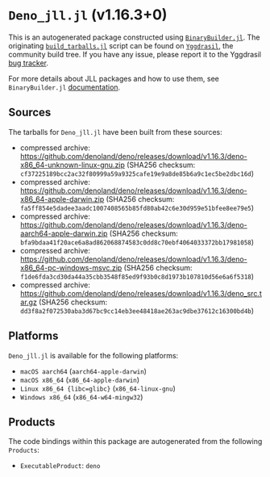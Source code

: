 # `Deno_jll.jl` (v1.16.3+0)

This is an autogenerated package constructed using [`BinaryBuilder.jl`](https://github.com/JuliaPackaging/BinaryBuilder.jl). The originating [`build_tarballs.jl`](https://github.com/JuliaPackaging/Yggdrasil/blob/dad321fb00321ba6f95a30a0b38cd47bda1fbf1d/D/Deno/build_tarballs.jl) script can be found on [`Yggdrasil`](https://github.com/JuliaPackaging/Yggdrasil/), the community build tree.  If you have any issue, please report it to the Yggdrasil [bug tracker](https://github.com/JuliaPackaging/Yggdrasil/issues).

For more details about JLL packages and how to use them, see `BinaryBuilder.jl` [documentation](https://juliapackaging.github.io/BinaryBuilder.jl/dev/jll/).

## Sources

The tarballs for `Deno_jll.jl` have been built from these sources:

* compressed archive: https://github.com/denoland/deno/releases/download/v1.16.3/deno-x86_64-unknown-linux-gnu.zip (SHA256 checksum: `cf37225189bcc2ac32f80999a59a9325cafe19e9a8de85b6a9c1ec5be2dbc16d`)
* compressed archive: https://github.com/denoland/deno/releases/download/v1.16.3/deno-x86_64-apple-darwin.zip (SHA256 checksum: `fa5ff854e5dadee3aadc1007408565b85fd80ab42c6e30d959e51bfee8ee79e5`)
* compressed archive: https://github.com/denoland/deno/releases/download/v1.16.3/deno-aarch64-apple-darwin.zip (SHA256 checksum: `bfa9bdaa41f20ace6a8ad862068874583c0dd8c70ebf4064033372bb17981058`)
* compressed archive: https://github.com/denoland/deno/releases/download/v1.16.3/deno-x86_64-pc-windows-msvc.zip (SHA256 checksum: `f1de6fda3cd30da44a35cbb3548f85ed9f93b0c8d1973b107810d56e6a6f5318`)
* compressed archive: https://github.com/denoland/deno/releases/download/v1.16.3/deno_src.tar.gz (SHA256 checksum: `dd3f8a2f072530aba3d67bc9cc14eb3ee48418ae263ac9dbe37612c16300bd4b`)

## Platforms

`Deno_jll.jl` is available for the following platforms:

* `macOS aarch64` (`aarch64-apple-darwin`)
* `macOS x86_64` (`x86_64-apple-darwin`)
* `Linux x86_64 {libc=glibc}` (`x86_64-linux-gnu`)
* `Windows x86_64` (`x86_64-w64-mingw32`)

## Products

The code bindings within this package are autogenerated from the following `Products`:

* `ExecutableProduct`: `deno`
